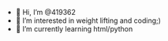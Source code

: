 - 👋 Hi, I’m @419362
- 👀 I’m interested in weight lifting and coding;)
- 🌱 I’m currently learning html/python

<!---
419362/419362 is a ✨ special ✨ repository because its `README.md` (this file) appears on your GitHub profile.
You can click the Preview link to take a look at your changes.
--->
